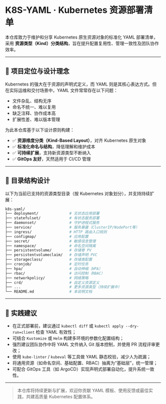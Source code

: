 # K8S-YAML · Kubernetes 资源部署清单

本仓库致力于维护和分享 Kubernetes 原生资源对象的标准化 YAML 部署清单，采用 **资源类型（Kind）分类结构**，旨在提升配置复用性、管理一致性及团队协作效率。

---

## 🧭 项目定位与设计理念

Kubernetes 的强大在于资源的声明式定义，而 YAML 则是其核心表达方式。但在实际运维和交付场景中，YAML 文件常常存在以下问题：

- 文件杂乱、结构无序
- 命名不统一、难以复用
- 缺乏注释、协作成本高
- 扩展性差、难以版本管理

为此本仓库基于以下设计原则构建：

- ✅ **资源维度分类（Kind-Based Layout）**，对齐 Kubernetes 原生对象
- ✅ **标准化命名与结构**，降低理解和维护成本
- ✅ **可持续扩展**，支持新资源类型不断纳入
- ✅ **GitOps 友好**，天然适用于 CI/CD 管理

---

## 📂 目录结构设计

以下为当前已支持的资源类型目录（按 Kubernetes 对象划分），并支持持续扩展：

```bash
k8s-yaml/
├── deployment/              # 无状态应用部署
├── statefulset/             # 有状态服务部署
├── daemonset/               # 守护进程式服务
├── service/                 # 服务暴露（ClusterIP/NodePort等）
├── ingress/                 # HTTP 路由入口规则
├── configmap/               # 应用配置
├── secret/                  # 敏感信息管理
├── namespace/               # 命名空间隔离
├── persistentvolume/        # 存储卷 PV
├── persistentvolumeclaim/   # 存储声明 PVC
├── storageclass/            # 存储类配置
├── cronjob/                 # 定时任务
├── hpa/                     # 自动伸缩（HPA）
├── rbac/                    # 访问控制（RBAC）
├── networkpolicy/           # 网络策略
├── crd/                     # 自定义资源定义
├── ...                      # 更多资源类型（持续扩展中）
└── README.md                # 本说明文档

```

---

## 📌 实践建议

- 在正式部署前，建议通过 `kubectl diff` 或 `kubectl apply --dry-run=client` 检查 YAML 有效性；
- 可结合 `Kustomize` 或 `Helm` 构建多环境的参数化配置结构；
- 强烈建议团队协作中将 YAML 文件纳入 Git 版本控制，并使用 PR 流程评审更改；
- 使用 `kube-linter` / `kubeval` 等工具做 YAML 静态校验，减少人为疏漏；
- 将通用资源（如命名空间、基础配置、RBAC）抽离为“基础层”，统一管理；
- 可配合 GitOps 工具（如 ArgoCD）实现声明式部署自动化，提升系统一致性。

---

> 本仓库将持续更新与扩展，欢迎你贡献 YAML 模板、使用反馈或最佳实践，共建高质量 Kubernetes 配置体系。

